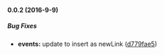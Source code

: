 #### 0.0.2 (2016-9-9)

##### Bug Fixes

* **events:** update to insert as newLink ([d779fae5](https://github.com/AncientSouls/GraphRemoved/commit/d779fae5ac8c4a8d2e12838a7c9ddb36be978b98))

